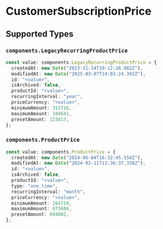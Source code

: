 # CustomerSubscriptionPrice


## Supported Types

### `components.LegacyRecurringProductPrice`

```typescript
const value: components.LegacyRecurringProductPrice = {
  createdAt: new Date("2023-11-14T19:12:16.082Z"),
  modifiedAt: new Date("2025-03-07T14:03:24.393Z"),
  id: "<value>",
  isArchived: false,
  productId: "<value>",
  recurringInterval: "year",
  priceCurrency: "<value>",
  minimumAmount: 313716,
  maximumAmount: 104641,
  presetAmount: 123817,
};
```

### `components.ProductPrice`

```typescript
const value: components.ProductPrice = {
  createdAt: new Date("2024-06-04T16:32:45.558Z"),
  modifiedAt: new Date("2024-02-11T11:36:37.338Z"),
  id: "<value>",
  isArchived: false,
  productId: "<value>",
  type: "one_time",
  recurringInterval: "month",
  priceCurrency: "<value>",
  minimumAmount: 264710,
  maximumAmount: 873606,
  presetAmount: 694002,
};
```

